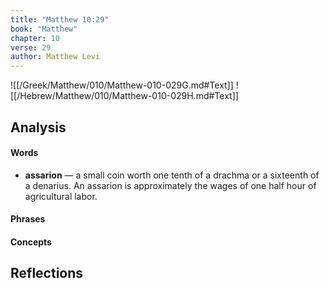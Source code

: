 ```yaml
---
title: "Matthew 10:29"
book: "Matthew"
chapter: 10
verse: 29
author: Matthew Levi
---
```

![[/Greek/Matthew/010/Matthew-010-029G.md#Text]]
![[/Hebrew/Matthew/010/Matthew-010-029H.md#Text]]

## Analysis

#### Words
- **assarion** — a small coin worth one tenth of a drachma or a sixteenth of a denarius. An assarion is approximately the wages of one half hour of agricultural labor.

#### Phrases

#### Concepts

## Reflections
